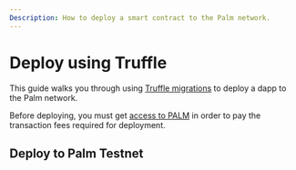 ```yaml
---
Description: How to deploy a smart contract to the Palm network.
---
```


# Deploy using Truffle

This guide walks you through using [Truffle migrations](https://www.trufflesuite.com/docs/truffle/getting-started/running-migrations)
to deploy a dapp to the Palm network.

Before deploying, you must get [access to PALM](../Get-Started/Tokens.md) in order to pay the transaction fees required for deployment.

## Deploy to Palm Testnet
